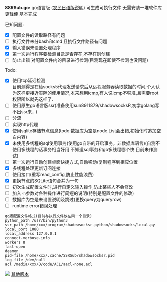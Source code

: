 **SSRSub.go:** go语言版 ([农民日语版说明](https://github.com/Asutorufa/SSRSubscriptionDecode/blob/master/readme_jp.md)) 可生成可执行文件 无需安装一堆软件库 更轻便 基本完成  
  
已知问题:  
- [x]  配置文件的读取路径有问题  
- [ ] 执行文件未分bash和cmd 且执行文件路径有问题  
- [x] 输入错误未设置处理程序  
- [x] 第一次运行程序要检测目录是否存在,不存在则创建  
- [ ] 防止出错 对配置文件内的目录进行检测(目测现在即使不检测也没问题)  

Todo:  
- [x] 使用tcp延迟检测  
   目前测得是在给socks5代理发送请求后从远程服务器读取数据的时间,个人认为这样更接近实际的使用情况,本来想用icmp,有人说icmp不够准,且需要root权限所以就先这样了.   
- [ ] 使用原生go语言版ssr(准备使用sun8911879/shadowsocksR,初学golang写不出ssr来...)  
- [ ] 分流  
- [ ] 实现http代理  
- [x] 使用sqlite存储节点信息(todo:数据库为空是node.List会出错,初始化时追加空白内容)  
- [x] 未使用多线程的sql使用事务(使用go自带的开启事务，非数据库语言)(自测不使用多线程的话事务相当好用 不知道sql事务和go多线程哪个快 目前未作测试)
- [ ] 第一次运行自动创建桌面快捷方式,自动移动/复制程序到相应位置
- [x] 多线程处理更新订阅连接
- [ ] 使用接口(重写read_config,防止性能浪费)
- [x] 更换节点的SQLite语句合并为一句
- [ ] 初次生成配置文件时,进行自定义输入操作,防止某些人不会修改
- [ ] 加入`-h`参数对各种操作进行简短的说明(特别是配置文件的修改)
- [ ] 数据库为空是未设置说明及跳过(更换query为queryrow)
- [ ] runtime error错误处理
```
go版配置文件格式(目前与执行文件放在同一个目录)
python_path /usr/bin/python3
ssr_path /home/xxx/program/shadowsocksr-python/shadowsocks/local.py
local_port 1080
local_address 127.0.0.1
connect-verbose-info
workers 8
fast-open
deamon
pid-file /home/xxx/.cache/SSRSub/shadowsocksr.pid
log-file /dev/null
acl /media/xxx/D/code/ACL/aacl-none.acl
```
![](https://raw.githubusercontent.com/Asutorufa/SSRSubscriptionDecode/master/Screenshot_20190322_162414.png)
[其他版本](https://github.com/Asutorufa/SSRSubscriptionDecode/blob/master/readme_others.md) 
